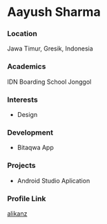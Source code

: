 # Aayush Sharma

### Location

Jawa Timur, Gresik, Indonesia

### Academics

IDN Boarding School Jonggol

### Interests

- Design

### Development

- Bitaqwa App

### Projects

- Android Studio Aplication

### Profile Link

[alikanz](https://github.com/alikanz)
